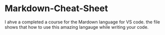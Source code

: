 # Markdown-Cheat-Sheet
I ahve a completed a course for the Mardown language for VS code. the file shows that how to use this amazing langauge while writing your code.
